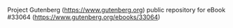 Project Gutenberg (https://www.gutenberg.org) public repository for eBook #33064 (https://www.gutenberg.org/ebooks/33064)
